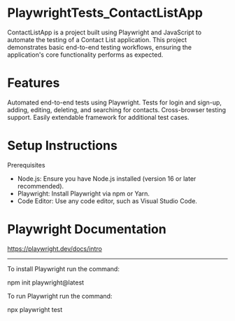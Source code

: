 # PlaywrightTests_ContactListApp

ContactListApp is a project built using Playwright and JavaScript to automate the testing of a Contact List application. This project demonstrates basic end-to-end testing workflows, ensuring the application's core functionality performs as expected.

# Features
Automated end-to-end tests using Playwright.
Tests for login and sign-up, adding, editing, deleting, and searching for contacts.
Cross-browser testing support.
Easily extendable framework for additional test cases.

# Setup Instructions
Prerequisites
- Node.js: Ensure you have Node.js installed (version 16 or later recommended).
- Playwright: Install Playwright via npm or Yarn.
- Code Editor: Use any code editor, such as Visual Studio Code.

# Playwright Documentation
https://playwright.dev/docs/intro

______________________________________

To install Playwright run the command:

npm init playwright@latest

To run Playwright run the command:

npx playwright test
